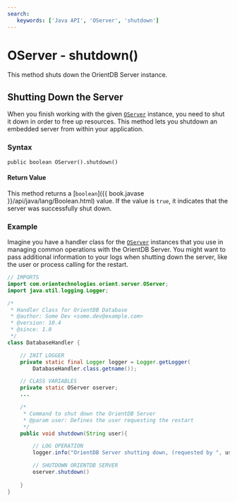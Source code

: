 ```yaml
---
search:
   keywords: ['Java API', 'OServer', 'shutdown']
---
```


# OServer - shutdown()

This method shuts down the OrientDB Server instance.

## Shutting Down the Server

When you finish working with the given [`OServer`](../OServer.md) instance, you need to shut it down in order to free up resources.  This method lets you shutdown an embedded server from within your application.

### Syntax

```
public boolean OServer().shutdown()
```

#### Return Value

This method returns a [`boolean`]({{ book.javase }}/api/java/lang/Boolean.html) value. If the value is `true`, it indicates that the server was successfully shut down.


### Example

Imagine you have a handler class for the [`OServer`](../OServer.md) instances that you use in managing common operations with the OrientDB Server.  You might want to pass additional information to your logs when shutting down the server, like the user or process calling for the restart.


```java
// IMPORTS 
import com.orientechnologies.orient.server.OServer;
import java.util.logging.Logger;

/*
 * Handler Class for OrientDB Database 
 * @author: Some Dev <some.dev@example.com>
 * @version: 10.4
 * @since: 1.0
 */
class DatabaseHandler {

	// INIT LOGGER
	private static final Logger logger = Logger.getLogger(
		DatabaseHandler.class.getname());

	// CLASS VARIABLES
	private static OServer oserver;
	...

	/*
	 * Command to shut down the OrientDB Server
	 * @param user: Defines the user requesting the restart
	 */
	public void shutdown(String user){

		// LOG OPERATION
		logger.info("OrientDB Server shutting down, (requested by ", user, ")");

		// SHUTDOWN ORIENTDB SERVER
		oserver.shutdown()
	
	}
}
```



